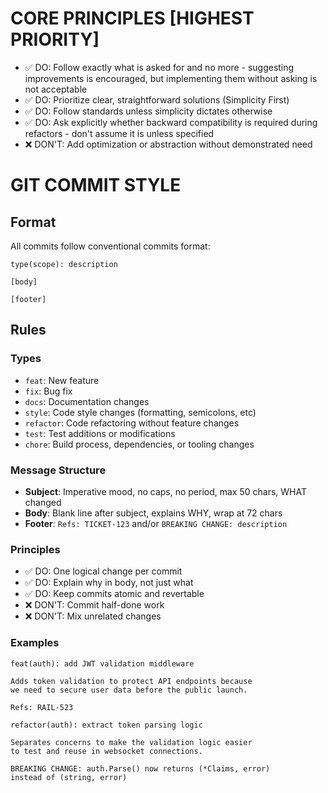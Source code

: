 # CORE PRINCIPLES [HIGHEST PRIORITY]

- ✅ DO: Follow exactly what is asked for and no more - suggesting improvements is encouraged, but implementing them without asking is not acceptable
- ✅ DO: Prioritize clear, straightforward solutions (Simplicity First)
- ✅ DO: Follow standards unless simplicity dictates otherwise
- ✅ DO: Ask explicitly whether backward compatibility is required during refactors - don't assume it is unless specified
- ❌ DON'T: Add optimization or abstraction without demonstrated need

# GIT COMMIT STYLE

## Format

All commits follow conventional commits format:

```
type(scope): description

[body]

[footer]
```

## Rules

### Types
- `feat`: New feature
- `fix`: Bug fix
- `docs`: Documentation changes
- `style`: Code style changes (formatting, semicolons, etc)
- `refactor`: Code refactoring without feature changes
- `test`: Test additions or modifications
- `chore`: Build process, dependencies, or tooling changes

### Message Structure
- **Subject**: Imperative mood, no caps, no period, max 50 chars, WHAT changed
- **Body**: Blank line after subject, explains WHY, wrap at 72 chars
- **Footer**: `Refs: TICKET-123` and/or `BREAKING CHANGE: description`

### Principles
- ✅ DO: One logical change per commit
- ✅ DO: Explain why in body, not just what
- ✅ DO: Keep commits atomic and revertable
- ❌ DON'T: Commit half-done work
- ❌ DON'T: Mix unrelated changes

### Examples

```
feat(auth): add JWT validation middleware

Adds token validation to protect API endpoints because 
we need to secure user data before the public launch.

Refs: RAIL-523
```

```
refactor(auth): extract token parsing logic

Separates concerns to make the validation logic easier 
to test and reuse in websocket connections.

BREAKING CHANGE: auth.Parse() now returns (*Claims, error) 
instead of (string, error)
```